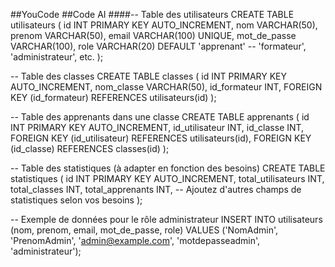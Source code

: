 ##YouCode
##Code AI
####-- Table des utilisateurs
CREATE TABLE utilisateurs (
    id INT PRIMARY KEY AUTO_INCREMENT,
    nom VARCHAR(50),
    prenom VARCHAR(50),
    email VARCHAR(100) UNIQUE,
    mot_de_passe VARCHAR(100),
    role VARCHAR(20) DEFAULT 'apprenant' -- 'formateur', 'administrateur', etc.
);

-- Table des classes
CREATE TABLE classes (
    id INT PRIMARY KEY AUTO_INCREMENT,
    nom_classe VARCHAR(50),
    id_formateur INT,
    FOREIGN KEY (id_formateur) REFERENCES utilisateurs(id)
);

-- Table des apprenants dans une classe
CREATE TABLE apprenants (
    id INT PRIMARY KEY AUTO_INCREMENT,
    id_utilisateur INT,
    id_classe INT,
    FOREIGN KEY (id_utilisateur) REFERENCES utilisateurs(id),
    FOREIGN KEY (id_classe) REFERENCES classes(id)
);

-- Table des statistiques (à adapter en fonction des besoins)
CREATE TABLE statistiques (
    id INT PRIMARY KEY AUTO_INCREMENT,
    total_utilisateurs INT,
    total_classes INT,
    total_apprenants INT,
    -- Ajoutez d'autres champs de statistiques selon vos besoins
);

-- Exemple de données pour le rôle administrateur
INSERT INTO utilisateurs (nom, prenom, email, mot_de_passe, role)
VALUES ('NomAdmin', 'PrenomAdmin', 'admin@example.com', 'motdepasseadmin', 'administrateur');
